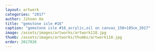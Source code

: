 ```yaml
---
layout: artwork
categories: "2017"
author: Jihoon Ha
title: "gemstone isle #16"
caption: "gemstone isle #16_acrylic,oil on canvas_150×105㎝_2017"
image: /assets/images/artworks/artwork118.jpg
thumb: /assets/images/artworks/thumbs/artwork118.jpg
order: 2017026
---
```

